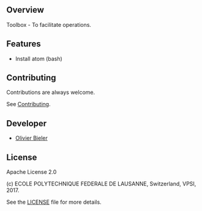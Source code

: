 
Overview
--------

Toolbox - To facilitate operations.

Features
--------

  * Install atom (bash)

Contributing
------------

Contributions are always welcome.

See [Contributing](CONTRIBUTING.md).

Developer
---------

  * [Olivier Bieler](https://github.com/obieler)

License
-------

Apache License 2.0

(c) ECOLE POLYTECHNIQUE FEDERALE DE LAUSANNE, Switzerland, VPSI, 2017.

See the [LICENSE](LICENSE) file for more details.
